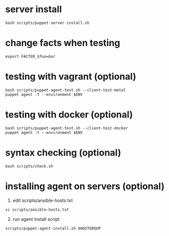 # server install
```
bash scripts/puppet-server-install.sh
```

# change facts when testing
```
export FACTER_$foo=bar
```

# testing with vagrant (optional)
```
bash scripts/puppet-agent-test.sh --client-test-metal
puppet agent -t --environment $ENV
```

# testing with docker (optional)
```
bash scripts/puppet-agent-test.sh --client-test-docker
puppet agent -t --environment $ENV
```

# syntax checking (optional)
```
bash scripts/check.sh
```

# installing agent on servers (optional)
1. edit scripts/ansible-hosts.txt
```
vi scripts/ansible-hosts.txt
```
2. run agent install script
```
scripts/puppet-agent-install.sh $HOSTGROUP
```
